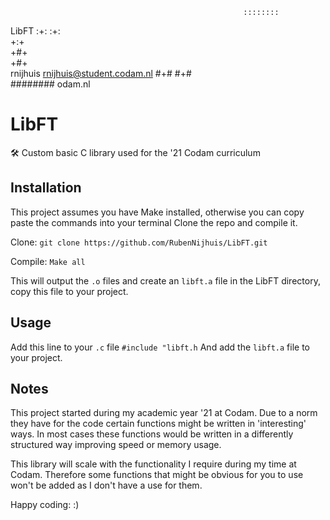                                                                             
                                                        ::::::::            
   LibFT                                              :+:    :+:            
                                                     +:+                    
                                                    +#+                     
                                                   +#+                      
   rnijhuis <rnijhuis@student.codam.nl>           #+#    #+#                
                                                 ########   odam.nl         
                                                                            

# LibFT
 🛠 Custom basic C library used for the '21 Codam curriculum

## Installation
This project assumes you have Make installed, otherwise you can copy paste the commands into your terminal
Clone the repo and compile it.

Clone:
`git clone https://github.com/RubenNijhuis/LibFT.git`

Compile:
`Make all`

This will output the `.o` files and create an `libft.a` file in the LibFT directory, copy this file to your project.

## Usage
Add this line to your `.c` file
`#include "libft.h`
And add the `libft.a` file to your project.

## Notes
This project started during my academic year '21 at Codam. Due to a norm they have for the code certain functions
might be written in 'interesting' ways. In most cases these functions would be written in a differently structured
way improving speed or memory usage.

This library will scale with the functionality I require during my time at Codam. Therefore some functions that might
be obvious for you to use won't be added as I don't have a use for them.

Happy coding: :)
